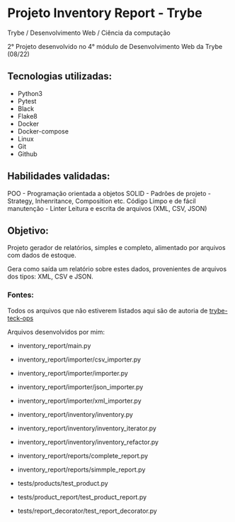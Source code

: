 # Projeto Inventory Report - Trybe

Trybe / Desenvolvimento Web / Ciência da computação

2° Projeto desenvolvido no 4° módulo de Desenvolvimento Web da Trybe (08/22)

## Tecnologias utilizadas:

 - Python3
 - Pytest
 - Black
 - Flake8
 - Docker
 - Docker-compose
 - Linux
 - Git
 - Github

## Habilidades validadas:

POO - Programação orientada a objetos 
SOLID - 
Padrões de projeto - Strategy, Inhenritance, Composition etc.
Código Limpo e de fácil manutenção - Linter
Leitura e escrita de arquivos (XML, CSV, JSON)

## Objetivo:

Projeto gerador de relatórios, simples e completo, alimentado por arquivos com dados de estoque.

Gera como saída um relatório sobre estes dados, provenientes de arquivos dos tipos: XML, CSV e JSON.

### Fontes:

Todos os arquivos que não estiverem listados aqui são de autoria de [trybe-teck-ops](https://github.com/trybe-tech-ops)

Arquivos desenvolvidos por mim:

- inventory_report/main.py
- inventory_report/importer/csv_importer.py
- inventory_report/importer/importer.py
- inventory_report/importer/json_importer.py
- inventory_report/importer/xml_importer.py

- inventory_report/inventory/inventory.py
- inventory_report/inventory/inventory_iterator.py
- inventory_report/inventory/inventory_refactor.py

- inventory_report/reports/complete_report.py
- inventory_report/reports/simmple_report.py

- tests/products/test_product.py
- tests/product_report/test_product_report.py
- tests/report_decorator/test_report_decorator.py

